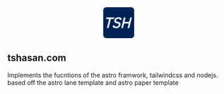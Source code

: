 <div align="center">
  <img alt="Astro Lane" src="/public/android-chrome-192x192.png" width="70" />
</div>

## tshasan.com ##

Implements the fucntions of the astro framwork, tailwindcss and nodejs.
based off the astro lane template and astro paper template


